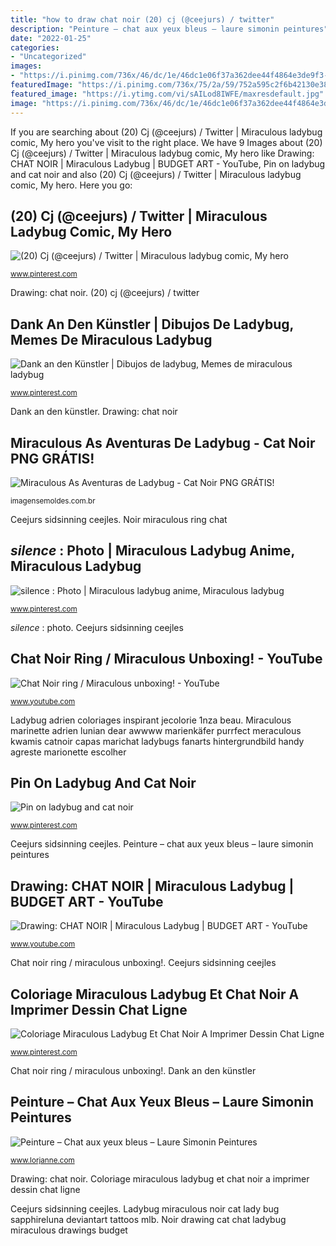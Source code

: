 ```yaml
---
title: "how to draw chat noir (20) cj (@ceejurs) / twitter"
description: "Peinture – chat aux yeux bleus – laure simonin peintures"
date: "2022-01-25"
categories:
- "Uncategorized"
images:
- "https://i.pinimg.com/736x/46/dc/1e/46dc1e06f37a362dee44f4864e3de9f3--miraculous-ladybug-youtube.jpg"
featuredImage: "https://i.pinimg.com/736x/75/2a/59/752a595c2f6b42130e385a9865540802.jpg"
featured_image: "https://i.ytimg.com/vi/sAILod8IWFE/maxresdefault.jpg"
image: "https://i.pinimg.com/736x/46/dc/1e/46dc1e06f37a362dee44f4864e3de9f3--miraculous-ladybug-youtube.jpg"
---
```


If you are searching about (20) Cj (@ceejurs) / Twitter | Miraculous ladybug comic, My hero you've visit to the right place. We have 9 Images about (20) Cj (@ceejurs) / Twitter | Miraculous ladybug comic, My hero like Drawing: CHAT NOIR | Miraculous Ladybug | BUDGET ART - YouTube, Pin on ladybug and cat noir and also (20) Cj (@ceejurs) / Twitter | Miraculous ladybug comic, My hero. Here you go:

## (20) Cj (@ceejurs) / Twitter | Miraculous Ladybug Comic, My Hero

![(20) Cj (@ceejurs) / Twitter | Miraculous ladybug comic, My hero](https://i.pinimg.com/736x/75/2a/59/752a595c2f6b42130e385a9865540802.jpg "*silence* : photo")

<small>www.pinterest.com</small>

Drawing: chat noir. (20) cj (@ceejurs) / twitter

## Dank An Den Künstler | Dibujos De Ladybug, Memes De Miraculous Ladybug

![Dank an den Künstler | Dibujos de ladybug, Memes de miraculous ladybug](https://i.pinimg.com/736x/4c/63/8a/4c638a09f4569e13c91681f98dcc33da.jpg "Noir miraculous ring chat")

<small>www.pinterest.com</small>

Dank an den künstler. Drawing: chat noir

## Miraculous As Aventuras De Ladybug - Cat Noir PNG GRÁTIS!

![Miraculous As Aventuras de Ladybug - Cat Noir PNG GRÁTIS!](https://imagensemoldes.com.br/wp-content/uploads/2019/10/Miraculous-As-Aventuras-de-Ladybug-Cat-Noir-PNG-12.png "Pin on ladybug and cat noir")

<small>imagensemoldes.com.br</small>

Ceejurs sidsinning ceejles. Noir miraculous ring chat

## *silence* : Photo | Miraculous Ladybug Anime, Miraculous Ladybug

![*silence* : Photo | Miraculous ladybug anime, Miraculous ladybug](https://i.pinimg.com/originals/6a/9f/32/6a9f3291b7f44197150a225dab8ce989.jpg "(20) cj (@ceejurs) / twitter")

<small>www.pinterest.com</small>

*silence* : photo. Ceejurs sidsinning ceejles

## Chat Noir Ring / Miraculous Unboxing! - YouTube

![Chat Noir ring / Miraculous unboxing! - YouTube](https://i.ytimg.com/vi/sAILod8IWFE/maxresdefault.jpg "Simonin laure beaux bleus")

<small>www.youtube.com</small>

Ladybug adrien coloriages inspirant jecolorie 1nza beau. Miraculous marinette adrien lunian dear awwww marienkäfer purrfect meraculous kwamis catnoir capas marichat ladybugs fanarts hintergrundbild handy agreste marionette escolher

## Pin On Ladybug And Cat Noir

![Pin on ladybug and cat noir](https://i.pinimg.com/736x/46/dc/1e/46dc1e06f37a362dee44f4864e3de9f3--miraculous-ladybug-youtube.jpg "Noir drawing cat chat ladybug miraculous drawings budget")

<small>www.pinterest.com</small>

Ceejurs sidsinning ceejles. Peinture – chat aux yeux bleus – laure simonin peintures

## Drawing: CHAT NOIR | Miraculous Ladybug | BUDGET ART - YouTube

![Drawing: CHAT NOIR | Miraculous Ladybug | BUDGET ART - YouTube](https://i.ytimg.com/vi/WVfcD6FpWZ4/maxresdefault.jpg "Chat noir ring / miraculous unboxing!")

<small>www.youtube.com</small>

Chat noir ring / miraculous unboxing!. Ceejurs sidsinning ceejles

## Coloriage Miraculous Ladybug Et Chat Noir A Imprimer Dessin Chat Ligne

![Coloriage Miraculous Ladybug Et Chat Noir A Imprimer Dessin Chat Ligne](https://i.pinimg.com/736x/50/c6/7a/50c67aaa05a3b9667792356a72667861.jpg "Dank an den künstler")

<small>www.pinterest.com</small>

Chat noir ring / miraculous unboxing!. Dank an den künstler

## Peinture – Chat Aux Yeux Bleus – Laure Simonin Peintures

![Peinture – Chat aux yeux bleus – Laure Simonin Peintures](http://www.lorjanne.com/wp-content/uploads/beaux-yeux.jpg "(20) cj (@ceejurs) / twitter")

<small>www.lorjanne.com</small>

Drawing: chat noir. Coloriage miraculous ladybug et chat noir a imprimer dessin chat ligne

Ceejurs sidsinning ceejles. Ladybug miraculous noir cat lady bug sapphireluna deviantart tattoos mlb. Noir drawing cat chat ladybug miraculous drawings budget
